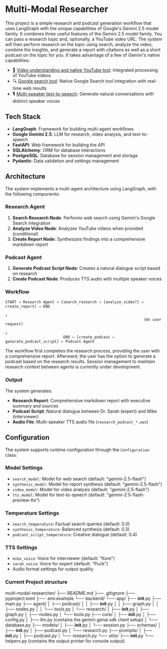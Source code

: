 # Multi-Modal Researcher

This project is a simple research and podcast generation workflow that uses LangGraph with the unique capabilities of Google's Gemini 2.5 model family. It combines three useful features of the Gemini 2.5 model family. You can pass a research topic and, optionally, a YouTube video URL. The system will then perform research on the topic using search, analyze the video, combine the insights, and generate a report with citations as well as a short podcast on the topic for you. It takes advantage of a few of Gemini's native capabilities:

- 🎥 [Video understanding and native YouTube tool](https://developers.googleblog.com/en/gemini-2-5-video-understanding/): Integrated processing of YouTube videos
- 🔍 [Google search tool](https://developers.googleblog.com/en/gemini-2-5-thinking-model-updates/): Native Google Search tool integration with real-time web results
- 🎙️ [Multi-speaker text-to-speech](https://ai.google.dev/gemini-api/docs/speech-generation): Generate natural conversations with distinct speaker voices

## Tech Stack
- **LangGraph**: Framework for building multi-agent workflows
- **Google Gemini 2.5**: LLM for research, video analysis, and text-to-speech
- **FastAPI**: Web framework for building the API
- **SQLAlchemy**: ORM for database interactions
- **PostgreSQL**: Database for session management and storage
- **Pydantic**: Data validation and settings management

## Architecture

The system implements a multi-agent architecture using LangGraph, with the following components:

### Research Agent
1. **Search Research Node**: Performs web search using Gemini's Google Search integration
2. **Analyze Video Node**: Analyzes YouTube videos when provided (conditional)
3. **Create Report Node**: Synthesizes findings into a comprehensive markdown report

### Podcast Agent
1. **Generate Podcast Script Node**: Creates a natural dialogue script based on research
2. **Create Podcast Node**: Produces TTS audio with multiple speaker voices

### Workflow

```
START → Research Agent → [search_research → [analyze_video?] → create_report] → END
                                                                      ↓
                                                              (On user request)
                                                                      ↓
                          END ← [create_podcast ← generate_podcast_script] ← Podcast Agent
```

The workflow first completes the research process, providing the user with a comprehensive report. Afterward, the user has the option to generate a podcast based on the research results. Session management to maintain research context between agents is currently under development.

### Output

The system generates:

- **Research Report**: Comprehensive markdown report with executive summary and sources
- **Podcast Script**: Natural dialogue between Dr. Sarah (expert) and Mike (interviewer)  
- **Audio File**: Multi-speaker TTS audio file (`research_podcast_*.wav`)

## Configuration

The system supports runtime configuration through the `Configuration` class:

### Model Settings
- `search_model`: Model for web search (default: "gemini-2.5-flash")
- `synthesis_model`: Model for report synthesis (default: "gemini-2.5-flash")
- `video_model`: Model for video analysis (default: "gemini-2.5-flash")
- `tts_model`: Model for text-to-speech (default: "gemini-2.5-flash-preview-tts")

### Temperature Settings
- `search_temperature`: Factual search queries (default: 0.0)
- `synthesis_temperature`: Balanced synthesis (default: 0.3)
- `podcast_script_temperature`: Creative dialogue (default: 0.4)

### TTS Settings
- `mike_voice`: Voice for interviewer (default: "Kore")
- `sarah_voice`: Voice for expert (default: "Puck")
- Audio format settings for output quality

### Current Project structure
multi-modal-researcher/
├── README.md
├── .gitignore
├── pyproject.toml
├── .env.example
└── backend/
    └── app/
        ├── __init__.py
        ├── main.py
        ├── agent/
        │   ├── podcast/
        │   │   ├── __init__.py
        │   │   ├── graph.py
        │   │   ├── nodes.py
        │   │   └── tools.py
        │   └── research/
        │       ├── __init__.py
        │       ├── graph.py
        │       ├── nodes.py
        │       └── tools.py
        ├── core/
        │   ├── __init__.py
        │   ├── config.py
        │   ├── llm.py (contains the gemini genai sdk client setup)
        │   └── database.py
        ├── models/
        │   ├── __init__.py
        │   └── session.py
        ├── schemas/
        │   ├── __init__.py
        │   ├── podcast.py
        │   └── research.py
        ├── prompts/
        │   ├── __init__.py
        │   ├── podcast.py
        │   └── research.py
        └── utils/
            ├── __init__.py
            └── helpers.py (contains the output printer for console output)
